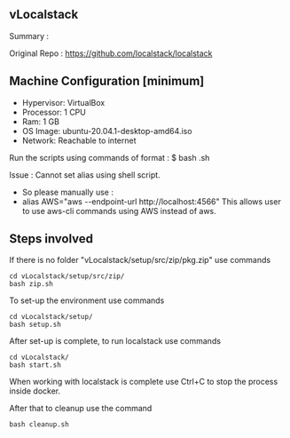 ## vLocalstack

Summary : 

Original Repo : https://github.com/localstack/localstack

## Machine Configuration [minimum]
 - Hypervisor: VirtualBox
 - Processor: 1 CPU
 - Ram: 1 GB
 - OS Image: ubuntu-20.04.1-desktop-amd64.iso
 - Network: Reachable to internet

Run the scripts using commands of format : $ bash <file-name>.sh

Issue : Cannot set alias using shell script.
 - So please manually use :
 - alias AWS="aws --endpoint-url http://localhost:4566"
This allows user to use aws-cli commands using AWS instead of aws.

## Steps involved

If there is no folder "vLocalstack/setup/src/zip/pkg.zip" use commands
```
cd vLocalstack/setup/src/zip/
bash zip.sh
```

To set-up the environment use commands
```
cd vLocalstack/setup/
bash setup.sh
```

After set-up is complete, to run localstack use commands
```
cd vLocalstack/
bash start.sh
```

When working with localstack is complete
use Ctrl+C to stop the process inside docker.

After that to cleanup use the command
```
bash cleanup.sh
```

